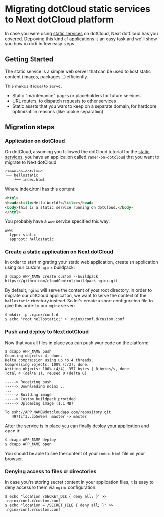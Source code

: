 # Migrating dotCloud static services to Next dotCloud platform

In case you were using [static services] on dotCloud, Next dotCloud has
you covered. Deploying this kind of applications is an easy task and we'll
show you how to do it in few easy steps.

## Getting Started

The static service is a simple web server that can be used to host static content (images, packages...) efficiently.

This makes it ideal to serve:
    
- Static "maintenance" pages or placeholders for future services
- URL routers, to dispatch requests to other services
- Static assets that you want to keep on a separate domain, for hardcore optimization reasons (like cookie separation)


## Migration steps

### Application on dotCloud

On dotCloud, assuming you followed the dotCloud tutorial for the [static services],
you have an application called `ramen-on-dotcloud` that you want to migrate to
Next dotCloud.

~~~
ramen-on-dotcloud
└── hellostatic
    └── index.html
~~~

Where index.html has this content:

~~~html
<html>
<head><title>Hello World!</title></head>
<body>This is a static service running on dotCloud.</body>
</html>
~~~

You probably have a `www` service specified this way:

~~~
www:
  type: static
  approot: hellostatic
~~~

### Create a static application on Next dotCloud

In order to start migrating your static web application, create an
application using our custom `nginx` buildpack:

~~~
$ dcapp APP_NAME create custom --buildpack https://github.com/cloudControl/buildpack-nginx.git
~~~

By default, `nginx` will serve the content of your root directory. In order to
migrate our dotCloud application, we want to serve the content of the `hellostatic`
directory instead. So let's create a short configuration file to give this order
to our `nginx` server:

~~~
$ mkdir -p .nginx/conf.d
$ echo "root hellostatic;" > .nginx/conf.d/custom.conf
~~~

### Push and deploy to Next dotCloud

Now that you all files in place you can push your code on the platform:

~~~
$ dcapp APP_NAME push
Counting objects: 4, done.
Delta compression using up to 4 threads.
Compressing objects: 100% (3/3), done.
Writing objects: 100% (4/4), 357 bytes | 0 bytes/s, done.
Total 4 (delta 1), reused 0 (delta 0)
       
-----> Receiving push
-----> Downloading nginx ...
...
-----> Building image
-----> Custom buildpack provided
-----> Uploading image (1.1 MB)
       
To ssh://APP_NAME@dotcloudapp.com/repository.git
   497fcf3..ab5e9e4  master -> master
~~~

After the service is in place you can finally deploy your application and
open it:

~~~
$ dcapp APP_NAME deploy
$ dcapp APP_NAME open
~~~

You should be able to see the content of your `index.html` file on
your browser.

### Denying access to files or directories

In case you're storing secret content in your application files, it is
easy to deny access to them via `nginx` configuration:

~~~
$ echo "location /SECRET_DIR { deny all; }" >> .nginx/conf.d/custom.conf
$ echo "location = /SECRET_FILE { deny all; }" >> .nginx/conf.d/custom.conf
~~~


[static services]: http://docs.dotcloud.com/services/static/
